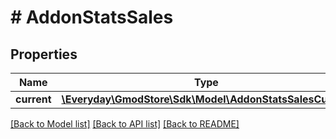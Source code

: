 # # AddonStatsSales

## Properties

Name | Type | Description | Notes
------------ | ------------- | ------------- | -------------
**current** | [**\Everyday\GmodStore\Sdk\Model\AddonStatsSalesCurrent**](AddonStatsSalesCurrent.md) |  | [optional]

[[Back to Model list]](../../README.md#models) [[Back to API list]](../../README.md#endpoints) [[Back to README]](../../README.md)
